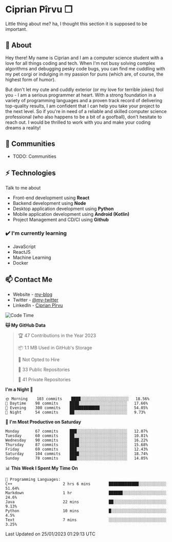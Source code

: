 # Ciprian Pîrvu ❐

Little thing about me? ha, I thought this section it is supposed to be important.

## 🧐 About

Hey there! My name is Ciprian and I am a computer science student with a love for all things coding and tech. When I'm not busy solving complex algorithms and debugging pesky code bugs, you can find me cuddling with my pet corgi or indulging in my passion for puns (which are, of course, the highest form of humor).

But don't let my cute and cuddly exterior (or my love for terrible jokes) fool you - I am a serious programmer at heart. With a strong foundation in a variety of programming languages and a proven track record of delivering top-quality results, I am confident that I can help you take your project to the next level. So if you're in need of a reliable and skilled computer science professional (who also happens to be a bit of a goofball), don't hesitate to reach out. I would be thrilled to work with you and make your coding dreams a reality!

## 👯 Communities

-   TODO: Communities

## ⚡ Technologies

Talk to me about

-   Front-end development using **React**
-   Backend development using **Node**
-   Desktop application development using **Python**
-   Mobile application development using **Android (Kotlin)**
-   Project Management and CD/CI using **Github**

### ✔️ I'm currently learning

-   JavaScript
-   ReactJS
-   Machine Learning
-   Docker

## 📫 Contact Me

-   Website - [my-blog]()
-   Twitter - [@my-twitter]()
-   LinkedIn - [Ciprian Pîrvu](https://www.linkedin.com/in/p%C3%AErvu-ciprian-cristian-4415991b1/)

<!--START_SECTION:waka-->
![Code Time](http://img.shields.io/badge/Code%20Time-1%2C510%20hrs%208%20mins-blue)

**🐱 My GitHub Data** 

> 🏆 47 Contributions in the Year 2023
 > 
> 📦 1.1 MB Used in GitHub's Storage 
 > 
> 🚫 Not Opted to Hire
 > 
> 📜 33 Public Repositories 
 > 
> 🔑 41 Private Repositories  
 > 
**I'm a Night 🦉** 

```text
🌞 Morning    103 commits    ████░░░░░░░░░░░░░░░░░░░░░   18.56% 
🌆 Daytime    98 commits     ████░░░░░░░░░░░░░░░░░░░░░   17.66% 
🌃 Evening    300 commits    █████████████░░░░░░░░░░░░   54.05% 
🌙 Night      54 commits     ██░░░░░░░░░░░░░░░░░░░░░░░   9.73%

```
📅 **I'm Most Productive on Saturday** 

```text
Monday       67 commits     ███░░░░░░░░░░░░░░░░░░░░░░   12.07% 
Tuesday      60 commits     ██░░░░░░░░░░░░░░░░░░░░░░░   10.81% 
Wednesday    90 commits     ████░░░░░░░░░░░░░░░░░░░░░   16.22% 
Thursday     87 commits     ████░░░░░░░░░░░░░░░░░░░░░   15.68% 
Friday       69 commits     ███░░░░░░░░░░░░░░░░░░░░░░   12.43% 
Saturday     104 commits    ████░░░░░░░░░░░░░░░░░░░░░   18.74% 
Sunday       78 commits     ███░░░░░░░░░░░░░░░░░░░░░░   14.05%

```


📊 **This Week I Spent My Time On** 

```text
💬 Programming Languages: 
C++                      2 hrs 6 mins        █████████████░░░░░░░░░░░░   51.64% 
Markdown                 1 hr                ██████░░░░░░░░░░░░░░░░░░░   24.6% 
Java                     22 mins             ██░░░░░░░░░░░░░░░░░░░░░░░   9.13% 
Python                   10 mins             █░░░░░░░░░░░░░░░░░░░░░░░░   4.5% 
Text                     7 mins              ░░░░░░░░░░░░░░░░░░░░░░░░░   3.25%

```


 Last Updated on 25/01/2023 01:29:13 UTC
<!--END_SECTION:waka-->
